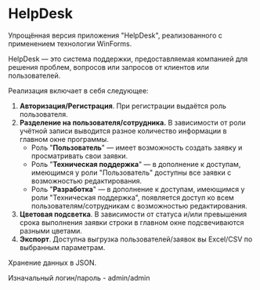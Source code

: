 # HelpDesk

Упрощённая версия приложения "HelpDesk", реализованного с применением технологии WinForms. 

HelpDesk — это система поддержки, предоставляемая компанией для решения проблем, вопросов или запросов от клиентов или пользователей.

Реализация включает в себя следующее:

1. **Авторизация/Регистрация**. При регистрации выдаётся роль пользователя.
2. **Разделение на пользователя/сотрудника.** В зависимости от роли учётной записи выводится разное количество информации в главном окне программы.
     - Роль "**Пользователь**" — имеет возможность создать заявку и просматривать свои заявки.
     - Роль "**Техническая поддержка**" —  в дополнение к доступам, имеющимся у роли "Пользователь" доступны все заявки с возможностью редактирования.
     - Роль "**Разработка**" —  в дополнение к доступам, имеющимся у роли "Техническая поддержка", появляется доступ ко всем пользователям/сотрудникам с возможностью редактирования.
4. **Цветовая подсветка**. В зависимости от статуса и/или превышения срока выполнения заявки строки в главном окне подсвечиваются разными цветами.
5. **Экспорт**. Доступна выгрузка пользователей/заявок вы Excel/CSV по выбранным параметрам.

Хранение данных в JSON.

Изначальный логин/пароль - admin/admin
